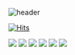 ![header](https://capsule-render.vercel.app/api?type=wave&color=auto&height=300&section=header&text=capsule%20render&fontSize=90)

[![Hits](https://hits.seeyoufarm.com/api/count/incr/badge.svg?url=https%3A%2F%2Fgithub.com%2F0530hwi%2Fhit-counter&count_bg=%231E330F&title_bg=%23506796&icon=&icon_color=%23FAFAFA&title=hits&edge_flat=false)](https://hits.seeyoufarm.com)

<img src="https://img.shields.io/badge/python-white?style=appveyor&logo=python&logoColor=3776AB"> <img src="https://img.shields.io/badge/github-sucess?style=appveyor&logo=github&logoColor=181717"> <img src="https://img.shields.io/badge/R-9cf?style=appveyor&logo=R&logoColor=276DC3"> <img src="https://img.shields.io/badge/MySQL-lightgrey?style=appveyor&logo=MySQL&logoColor=4479A1"> <img src="https://img.shields.io/badge/Instagram-black?style=appveyor&logo=Instagram&logoColor=E4405F"> <img src="https://img.shields.io/badge/Gmail-black?style=appveyor&logo=Gmail&logoColor=EA4335">

<!--
**0530hwi/0530hwi** is a ✨ _special_ ✨ repository because its `README.md` (this file) appears on your GitHub profile.

Here are some ideas to get you started:

- 🔭 I’m currently working on ...
- 🌱 I’m currently learning ...
- 👯 I’m looking to collaborate on ...
- 🤔 I’m looking for help with ...
- 💬 Ask me about ...
- 📫 How to reach me: ...
- 😄 Pronouns: ...
- ⚡ Fun fact: ...
-->
